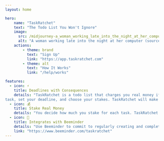 ```yaml
---
layout: home

hero:
    name: "TaskRatchet"
    text: "The Todo List You Won't Ignore"
    image:
      src: /midjourney-a_woman_working_late_into_the_night_at_her_computer.png
      alt: "A woman working late into the night at her computer (source: Midjourney)"
    actions:
        - theme: brand
          text: "Sign Up"
          link: "https://app.taskratchet.com"
        - theme: alt
          text: "How It Works"
          link: "/help/works"

features:
  - icon: ⚡️
    title: Deadlines with Consequences
    details: "TaskRatchet is a todo list that charges you real money if you don't complete your tasks on time. Define your
task, set your deadline, and choose your stakes. TaskRatchet will make sure you follow through."
  - icon: 💰
    title: Stake Real Money
    details: "You decide how much you stake for each task. TaskRatchet will charge you that amount if you miss your deadline. Completed the task but forgot to check it off? Reply to the charge notification and we'll cancel the charge for you."
  - icon: 🐝
    title: Integrates with Beeminder
    details: "Use Beeminder to commit to regularly creating and completing tasks. TaskRatchet will automatically send data to your Beeminder goal."
    link: "https://www.beeminder.com/taskratchet"
---
```

